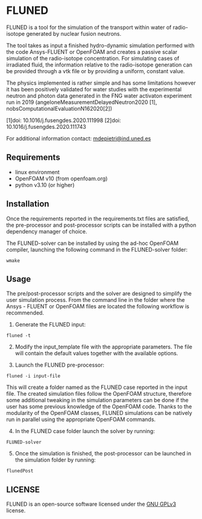 # FLUNED

FLUNED is a tool for the simulation of the transport within water of radio-isotope generated by nuclear fusion neutrons.

The tool takes as input a finished hydro-dynamic simulation performed with the code Ansys-FLUENT or OpenFOAM and creates a passive scalar simulation of the radio-isotope concentration.
For simulating cases of irradiated fluid, the information relative to the radio-isotope generation can be provided through a vtk file or by providing a uniform, constant value.

The physics implemented is rather simple and has some limitations however it has been positively validated for water studies with the experimental neutron and photon data generated in the FNG water activaton experiment run in 2019 (angeloneMeasurementDelayedNeutron2020 [1], nobsComputationalEvaluationN162020[2])

[1]doi: 10.1016/j.fusengdes.2020.111998
[2]doi: 10.1016/j.fusengdes.2020.111743


For additional information contact: mdepietri@ind.uned.es

## Requirements

 - linux environment
 - OpenFOAM v10 (from openfoam.org)
 - python v3.10 (or higher)
 
## Installation

Once the requirements reported in the requirements.txt files are satisfied, the pre-processor and post-processor scripts can be installed with a python dependency manager of choice.

The FLUNED-solver can be installed by using the ad-hoc OpenFOAM compiler, launching the following command in the FLUNED-solver folder:
```
wmake
```

## Usage

The pre/post-processor scripts and the solver are designed to simplify the user simulation process. From the command line in the folder where the Ansys - FLUENT or OpenFOAM files are located the following workflow is recommended.

 1.	Generate the FLUNED input:
 
 ```
 fluned -t
 ```

 2.	Modify the input_template file with the appropriate parameters. The file will contain the default values together with the available options.

 3.	Launch the FLUNED pre-processor:
 
 ```
 fluned -i input-file
 ```

This will create a folder named as the FLUNED case reported in the input file. The created simulation files follow the OpenFOAM structure, therefore some additional tweaking in the simulation parameters can be done if the user has some previous knowledge of the OpenFOAM code. Thanks to the modularity of the OpenFOAM classes, FLUNED simulations can be natively run in parallel using the appropriate OpenFOAM commands.  

4.	In the FLUNED case folder launch the solver by running:

```
FLUNED-solver
```

5.	Once the simulation is finished, the post-processor can be launched in the simulation folder by running:

```
flunedPost
```

## LICENSE
FLUNED is an open-source software licensed under the [GNU GPLv3](./LICENSE) license.